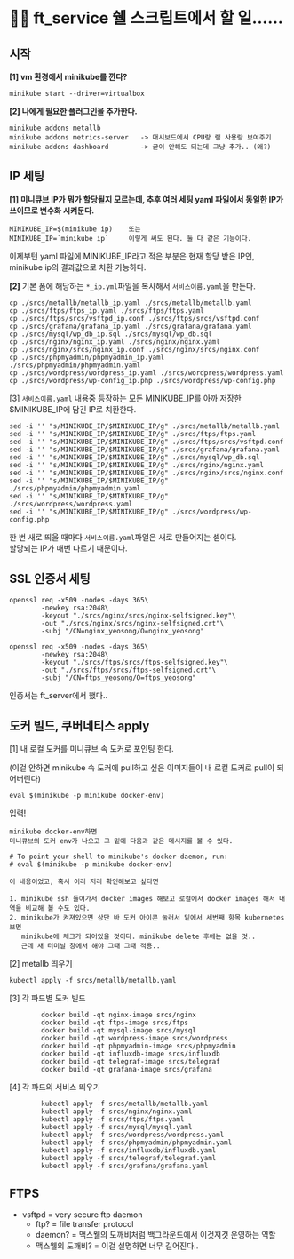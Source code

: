 # 🧘‍♂ ft_service 쉘 스크립트에서 할 일......

## 시작

**[1] vm 환경에서 minikube를 깐다?**

~~~
minikube start --driver=virtualbox
~~~

**[2] 나에게 필요한 플러그인을 추가한다.**

~~~
minikube addons metallb
minikube addons metrics-server   -> 대시보드에서 CPU랑 램 사용량 보여주기
minikube addons dashboard        -> 굳이 안해도 되는데 그냥 추가.. (왜?)
~~~

## IP 세팅

**[1] 미니큐브 IP가 뭐가 할당될지 모르는데, 추후 여러 세팅 yaml 파일에서 동일한 IP가 쓰이므로 변수화 시켜둔다.**

~~~
MINIKUBE_IP=$(minikube ip)    또는
MINIKUBE_IP=`minikube ip`     이렇게 써도 된다. 둘 다 같은 기능이다.    
~~~

이제부턴 yaml 파일에 MINIKUBE_IP라고 적은 부분은 현재 할당 받은 IP인, minikube ip의 결과값으로 치환 가능하다.

**[2]** 기본 폼에 해당하는 `*_ip.yml`파일을 복사해서 `서비스이름.yaml`을 만든다.

~~~
cp ./srcs/metallb/metallb_ip.yaml ./srcs/metallb/metallb.yaml
cp ./srcs/ftps/ftps_ip.yaml ./srcs/ftps/ftps.yaml
cp ./srcs/ftps/srcs/vsftpd_ip.conf ./srcs/ftps/srcs/vsftpd.conf
cp ./srcs/grafana/grafana_ip.yaml ./srcs/grafana/grafana.yaml
cp ./srcs/mysql/wp_db_ip.sql ./srcs/mysql/wp_db.sql
cp ./srcs/nginx/nginx_ip.yaml ./srcs/nginx/nginx.yaml
cp ./srcs/nginx/srcs/nginx_ip.conf ./srcs/nginx/srcs/nginx.conf
cp ./srcs/phpmyadmin/phpmyadmin_ip.yaml ./srcs/phpmyadmin/phpmyadmin.yaml
cp ./srcs/wordpress/wordpress_ip.yaml ./srcs/wordpress/wordpress.yaml
cp ./srcs/wordpress/wp-config_ip.php ./srcs/wordpress/wp-config.php 
~~~

[3] `서비스이름.yaml` 내용중 등장하는 모든 MINIKUBE_IP를 아까 저장한 $MINIKUBE_IP에 담긴 IP로 치환한다.

~~~
sed -i '' "s/MINIKUBE_IP/$MINIKUBE_IP/g" ./srcs/metallb/metallb.yaml
sed -i '' "s/MINIKUBE_IP/$MINIKUBE_IP/g" ./srcs/ftps/ftps.yaml
sed -i '' "s/MINIKUBE_IP/$MINIKUBE_IP/g" ./srcs/ftps/srcs/vsftpd.conf
sed -i '' "s/MINIKUBE_IP/$MINIKUBE_IP/g" ./srcs/grafana/grafana.yaml
sed -i '' "s/MINIKUBE_IP/$MINIKUBE_IP/g" ./srcs/mysql/wp_db.sql
sed -i '' "s/MINIKUBE_IP/$MINIKUBE_IP/g" ./srcs/nginx/nginx.yaml
sed -i '' "s/MINIKUBE_IP/$MINIKUBE_IP/g" ./srcs/nginx/srcs/nginx.conf
sed -i '' "s/MINIKUBE_IP/$MINIKUBE_IP/g" ./srcs/phpmyadmin/phpmyadmin.yaml
sed -i '' "s/MINIKUBE_IP/$MINIKUBE_IP/g" ./srcs/wordpress/wordpress.yaml
sed -i '' "s/MINIKUBE_IP/$MINIKUBE_IP/g" ./srcs/wordpress/wp-config.php 
~~~

한 번 새로 띄울 때마다 `서비스이름.yaml`파일은 새로 만들어지는 셈이다. <br>
할당되는 IP가 매번 다르기 때문이다.

## SSL 인증서 세팅

~~~
openssl req -x509 -nodes -days 365\
		-newkey rsa:2048\
		-keyout "./srcs/nginx/srcs/nginx-selfsigned.key"\
		-out "./srcs/nginx/srcs/nginx-selfsigned.crt"\
		-subj "/CN=nginx_yeosong/O=nginx_yeosong"

openssl req -x509 -nodes -days 365\
		-newkey rsa:2048\
		-keyout "./srcs/ftps/srcs/ftps-selfsigned.key"\
		-out "./srcs/ftps/srcs/ftps-selfsigned.crt"\
		-subj "/CN=ftps_yeosong/O=ftps_yeosong"
~~~

인증서는 ft_server에서 했다..

## 도커 빌드, 쿠버네티스 apply

[1] 내 로컬 도커를 미니큐브 속 도커로 포인팅 한다.

(이걸 안하면 minikube 속 도커에 pull하고 싶은 이미지들이 내 로컬 도커로 pull이 되어버린다)

~~~
eval $(minikube -p minikube docker-env)
~~~

입력!


~~~
minikube docker-env하면
미니큐브의 도커 env가 나오고 그 밑에 다음과 같은 메시지를 볼 수 있다.

# To point your shell to minikube's docker-daemon, run:
# eval $(minikube -p minikube docker-env)

이 내용이었고, 혹시 이리 저리 확인해보고 싶다면

1. minikube ssh 들어가서 docker images 해보고 로컬에서 docker images 해서 내역을 비교해 볼 수도 있다.
2. minikube가 켜져있으면 상단 바 도커 아이콘 눌러서 밑에서 세번째 항목 kubernetes 보면
   minikube에 체크가 되어있을 것이다. minikube delete 후에는 없을 것..
   근데 새 터미널 창에서 해야 그때 그때 적용..
~~~

[2] metallb 띄우기

~~~
kubectl apply -f srcs/metallb/metallb.yaml
~~~

[3] 각 파드별 도커 빌드

~~~
        docker build -qt nginx-image srcs/nginx
        docker build -qt ftps-image srcs/ftps
        docker build -qt mysql-image srcs/mysql
        docker build -qt wordpress-image srcs/wordpress
        docker build -qt phpmyadmin-image srcs/phpmyadmin
        docker build -qt influxdb-image srcs/influxdb
        docker build -qt telegraf-image srcs/telegraf
        docker build -qt grafana-image srcs/grafana
~~~

[4] 각 파드의 서비스 띄우기

~~~
        kubectl apply -f srcs/metallb/metallb.yaml
        kubectl apply -f srcs/nginx/nginx.yaml
        kubectl apply -f srcs/ftps/ftps.yaml
        kubectl apply -f srcs/mysql/mysql.yaml
        kubectl apply -f srcs/wordpress/wordpress.yaml
        kubectl apply -f srcs/phpmyadmin/phpmyadmin.yaml
        kubectl apply -f srcs/influxdb/influxdb.yaml
        kubectl apply -f srcs/telegraf/telegraf.yaml
        kubectl apply -f srcs/grafana/grafana.yaml
~~~




## FTPS

- vsftpd = very secure ftp daemon
  - ftp? = file transfer protocol
  - daemon? = 맥스웰의 도깨비처럼 백그라운드에서 이것저것 운영하는 역할 
  - 맥스웰의 도깨비? = 이걸 설명하면 너무 길어진다..
